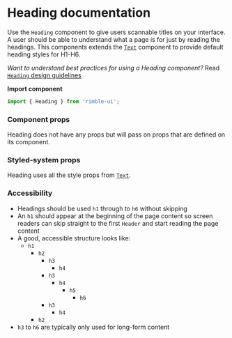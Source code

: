 # Heading documentation

Use the `Heading` component to give users scannable titles on your interface. A user should be able to understand what a page is for just by reading the headings. This components extends the [`Text`](https://consensys.github.io/rimble-ui/?path=/story/text--default) component to provide default heading styles for H1-H6.

_Want to understand best practices for using a Heading component?_ Read [`Heading` design guidelines](https://consensys.github.io/rimble-ui/?path=/story/heading--design--guidelines)

**Import component**

```jsx
import { Heading } from 'rimble-ui';
```

<!-- STORY -->

### Component props

Heading does not have any props but will pass on props that are defined on its component.

### Styled-system props

Heading uses all the style props from [`Text`](https://consensys.github.io/rimble-ui/?path=/story/text--default).

### Accessibility

- Headings should be used `h1` through to `h6` without skipping
- An `h1` should appear at the beginning of the page content so screen readers can skip straight to the first `Header` and start reading the page content
- A good, accessible structure looks like:
  - `h1`
    - `h2`
      - `h3`
        - `h4`
      - `h3`
        - `h4`
          - `h5`
            - `h6`
      - `h3`
        - `h4`
    - `h2`
- `h3` to `h6` are typically only used for long-form content
